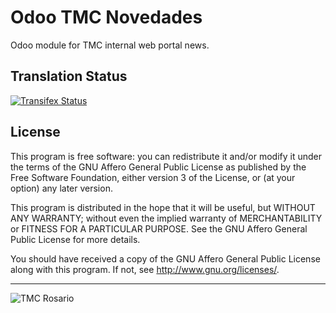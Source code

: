 # Odoo TMC Novedades

Odoo module for TMC internal web portal news.

## Translation Status

[![Transifex Status](https://www.transifex.com/tmcrosario/odoo-novedades-10/)](https://www.transifex.com/tmcrosario/odoo-novedades-10/)

## License

This program is free software: you can redistribute it and/or modify it under the terms of the GNU Affero General Public License as published by the Free Software Foundation, either version 3 of the License, or (at your option) any later version.

This program is distributed in the hope that it will be useful, but WITHOUT ANY WARRANTY; without even the implied warranty of MERCHANTABILITY or FITNESS FOR A PARTICULAR PURPOSE. See the GNU Affero General Public License for more details.

You should have received a copy of the GNU Affero General Public License along with this program. If not, see http://www.gnu.org/licenses/.

----

<img alt="TMC Rosario" src="http://www.tmcrosario.gov.ar/images/tmc_nuevo.png"/>
